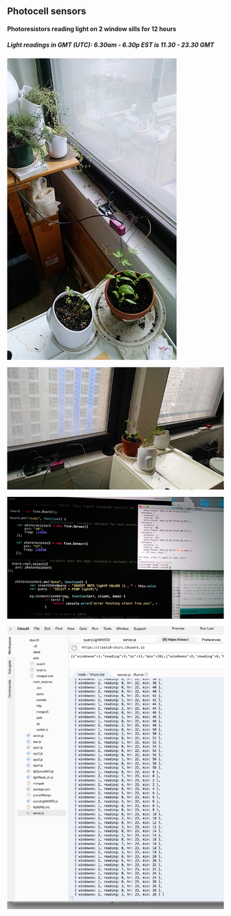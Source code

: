 <H2> Photocell sensors </H2>
<H4> Photoresistors reading light on 2 window sills for 12 hours </H4>
<H5> Light readings in GMT (UTC): 6.30am - 6.30p EST is 11.30 - 23.30 GMT</H5>

![](https://github.com/churc/data-structures/blob/master/homework10_churc/Photocell/Photocell1_1.jpg "Photoresistor 1")


![](https://github.com/churc/data-structures/blob/master/homework10_churc/Photocell/Photocell1_2.jpg  "2 photoresistors")


![](https://github.com/churc/data-structures/blob/master/homework10_churc/Photocell/PhotocellReadings.jpg "Readings")


![](https://github.com/churc/data-structures/blob/master/homework10_churc/Photocell/Screen%20Shot%202016-12-11%20at%203.31.20%20AM.png "SQL query on AWS database")
